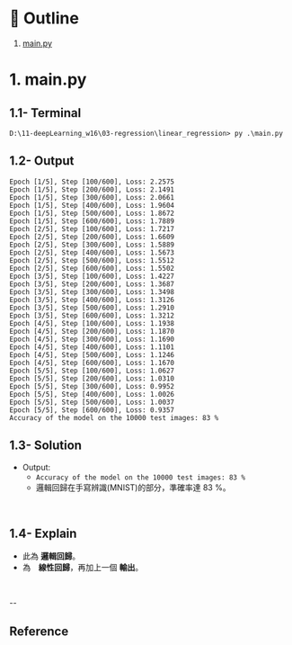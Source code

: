 # :eyes: Outline
1. [main.py](main.py)


# 1. main.py
## 1.1- Terminal
```
D:\11-deepLearning_w16\03-regression\linear_regression> py .\main.py
```

## 1.2- Output
```
Epoch [1/5], Step [100/600], Loss: 2.2575
Epoch [1/5], Step [200/600], Loss: 2.1491
Epoch [1/5], Step [300/600], Loss: 2.0661
Epoch [1/5], Step [400/600], Loss: 1.9604
Epoch [1/5], Step [500/600], Loss: 1.8672
Epoch [1/5], Step [600/600], Loss: 1.7889
Epoch [2/5], Step [100/600], Loss: 1.7217
Epoch [2/5], Step [200/600], Loss: 1.6609
Epoch [2/5], Step [300/600], Loss: 1.5889
Epoch [2/5], Step [400/600], Loss: 1.5673
Epoch [2/5], Step [500/600], Loss: 1.5512
Epoch [2/5], Step [600/600], Loss: 1.5502
Epoch [3/5], Step [100/600], Loss: 1.4227
Epoch [3/5], Step [200/600], Loss: 1.3687
Epoch [3/5], Step [300/600], Loss: 1.3498
Epoch [3/5], Step [400/600], Loss: 1.3126
Epoch [3/5], Step [500/600], Loss: 1.2910
Epoch [3/5], Step [600/600], Loss: 1.3212
Epoch [4/5], Step [100/600], Loss: 1.1938
Epoch [4/5], Step [200/600], Loss: 1.1870
Epoch [4/5], Step [300/600], Loss: 1.1690
Epoch [4/5], Step [400/600], Loss: 1.1101
Epoch [4/5], Step [500/600], Loss: 1.1246
Epoch [4/5], Step [600/600], Loss: 1.1670
Epoch [5/5], Step [100/600], Loss: 1.0627
Epoch [5/5], Step [200/600], Loss: 1.0310
Epoch [5/5], Step [300/600], Loss: 0.9952
Epoch [5/5], Step [400/600], Loss: 1.0026
Epoch [5/5], Step [500/600], Loss: 1.0037
Epoch [5/5], Step [600/600], Loss: 0.9357
Accuracy of the model on the 10000 test images: 83 %
```

## 1.3- Solution
* Output:
  * `Accuracy of the model on the 10000 test images: 83 %`
  * 邏輯回歸在手寫辨識(MNIST)的部分，準確率達 83 %。
<br>

## 1.4- Explain
* 此為 **邏輯回歸**。
* 為　**線性回歸**，再加上一個 **輸出**。

<br>

--
## Reference
